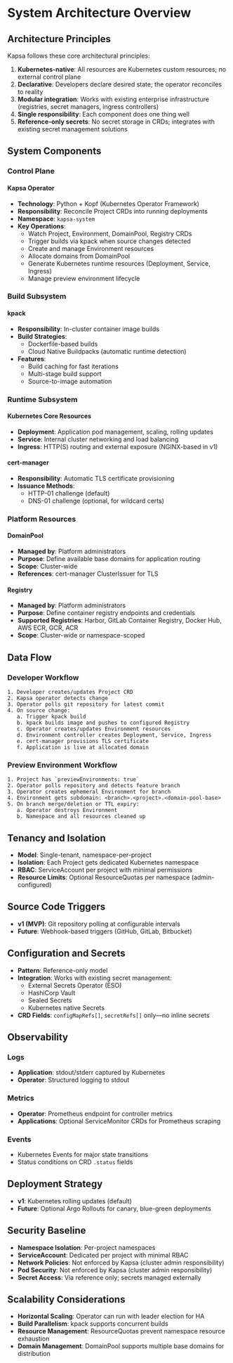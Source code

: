 # System Architecture Overview

## Architecture Principles

Kapsa follows these core architectural principles:

1. **Kubernetes-native**: All resources are Kubernetes custom resources; no external control plane
2. **Declarative**: Developers declare desired state; the operator reconciles to reality
3. **Modular integration**: Works with existing enterprise infrastructure (registries, secret managers, ingress controllers)
4. **Single responsibility**: Each component does one thing well
5. **Reference-only secrets**: No secret storage in CRDs; integrates with existing secret management solutions

## System Components

### Control Plane

#### Kapsa Operator

- **Technology**: Python + Kopf (Kubernetes Operator Framework)
- **Responsibility**: Reconcile Project CRDs into running deployments
- **Namespace**: `kapsa-system`
- **Key Operations**:
  - Watch Project, Environment, DomainPool, Registry CRDs
  - Trigger builds via kpack when source changes detected
  - Create and manage Environment resources
  - Allocate domains from DomainPool
  - Generate Kubernetes runtime resources (Deployment, Service, Ingress)
  - Manage preview environment lifecycle

### Build Subsystem

#### kpack

- **Responsibility**: In-cluster container image builds
- **Build Strategies**:
  - Dockerfile-based builds
  - Cloud Native Buildpacks (automatic runtime detection)
- **Features**:
  - Build caching for fast iterations
  - Multi-stage build support
  - Source-to-image automation

### Runtime Subsystem

#### Kubernetes Core Resources

- **Deployment**: Application pod management, scaling, rolling updates
- **Service**: Internal cluster networking and load balancing
- **Ingress**: HTTP(S) routing and external exposure (NGINX-based in v1)

#### cert-manager

- **Responsibility**: Automatic TLS certificate provisioning
- **Issuance Methods**:
  - HTTP-01 challenge (default)
  - DNS-01 challenge (optional, for wildcard certs)

### Platform Resources

#### DomainPool

- **Managed by**: Platform administrators
- **Purpose**: Define available base domains for application routing
- **Scope**: Cluster-wide
- **References**: cert-manager ClusterIssuer for TLS

#### Registry

- **Managed by**: Platform administrators
- **Purpose**: Define container registry endpoints and credentials
- **Supported Registries**: Harbor, GitLab Container Registry, Docker Hub, AWS ECR, GCR, ACR
- **Scope**: Cluster-wide or namespace-scoped

## Data Flow

### Developer Workflow

```
1. Developer creates/updates Project CRD
2. Kapsa operator detects change
3. Operator polls git repository for latest commit
4. On source change:
   a. Trigger kpack build
   b. kpack builds image and pushes to configured Registry
   c. Operator creates/updates Environment resources
   d. Environment controller creates Deployment, Service, Ingress
   e. cert-manager provisions TLS certificate
   f. Application is live at allocated domain
```

### Preview Environment Workflow

```
1. Project has `previewEnvironments: true`
2. Operator polls repository and detects feature branch
3. Operator creates ephemeral Environment for branch
4. Environment gets subdomain: <branch>.<project>.<domain-pool-base>
5. On branch merge/deletion or TTL expiry:
   a. Operator destroys Environment
   b. Namespace and all resources cleaned up
```

## Tenancy and Isolation

- **Model**: Single-tenant, namespace-per-project
- **Isolation**: Each Project gets dedicated Kubernetes namespace
- **RBAC**: ServiceAccount per project with minimal permissions
- **Resource Limits**: Optional ResourceQuotas per namespace (admin-configured)

## Source Code Triggers

- **v1 (MVP)**: Git repository polling at configurable intervals
- **Future**: Webhook-based triggers (GitHub, GitLab, Bitbucket)

## Configuration and Secrets

- **Pattern**: Reference-only model
- **Integration**: Works with existing secret management:
  - External Secrets Operator (ESO)
  - HashiCorp Vault
  - Sealed Secrets
  - Kubernetes native Secrets
- **CRD Fields**: `configMapRefs[]`, `secretRefs[]` only—no inline secrets

## Observability

### Logs

- **Application**: stdout/stderr captured by Kubernetes
- **Operator**: Structured logging to stdout

### Metrics

- **Operator**: Prometheus endpoint for controller metrics
- **Applications**: Optional ServiceMonitor CRDs for Prometheus scraping

### Events

- Kubernetes Events for major state transitions
- Status conditions on CRD `.status` fields

## Deployment Strategy

- **v1**: Kubernetes rolling updates (default)
- **Future**: Optional Argo Rollouts for canary, blue-green deployments

## Security Baseline

- **Namespace Isolation**: Per-project namespaces
- **ServiceAccount**: Dedicated per project with minimal RBAC
- **Network Policies**: Not enforced by Kapsa (cluster admin responsibility)
- **Pod Security**: Not enforced by Kapsa (cluster admin responsibility)
- **Secret Access**: Via reference only; secrets managed externally

## Scalability Considerations

- **Horizontal Scaling**: Operator can run with leader election for HA
- **Build Parallelism**: kpack supports concurrent builds
- **Resource Management**: ResourceQuotas prevent namespace resource exhaustion
- **Domain Management**: DomainPool supports multiple base domains for distribution
